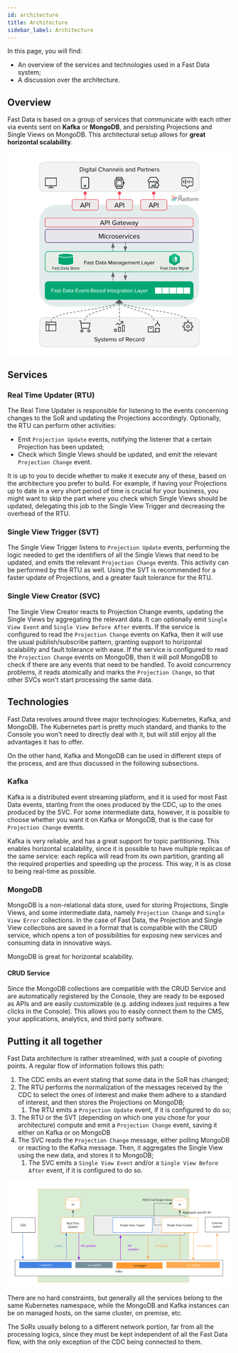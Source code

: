 ```yaml
---
id: architecture
title: Architecture
sidebar_label: Architecture
---
```


<head>
   <meta name="robots" content="noindex, nofollow" />
</head>

In this page, you will find:
* An overview of the services and technologies used in a Fast Data system; 
* A discussion over the architecture.

## Overview

Fast Data is based on a group of services that communicate with each other via events sent on **Kafka** or **MongoDB**, and persisting Projections and Single Views on MongoDB.
This architectural setup allows for **great horizontal scalability**.

![Fast Data overview](../img/fastdata-overview-new.png)

## Services

### Real Time Updater (RTU)

The Real Time Updater is responsible for listening to the events concerning changes to the SoR and updating the Projections accordingly. Optionally, the RTU can perform other activities:

* Emit `Projection Update` events, notifying the listener that a certain Projection has been updated;
* Check which Single Views should be updated, and emit the relevant `Projection Change` event.

It is up to you to decide whether to make it execute any of these, based on the architecture you prefer to build. For example, if having your Projections up to date in a very short period of time is crucial for your business, you might want to skip the part where you check which Single Views should be updated, delegating this job to the Single View Trigger and decreasing the overhead of the RTU.

### Single View Trigger (SVT)

The Single View Trigger listens to `Projection Update` events, performing the logic needed to get the identifiers of all the Single Views that need to be updated, and emits the relevant `Projection Change` events.
This activity can be performed by the RTU as well. Using the SVT is recommended for a faster update of Projections, and a greater fault tolerance for the RTU.

### Single View Creator (SVC)

The Single View Creator reacts to Projection Change events, updating the Single Views by aggregating the relevant data. It can optionally emit `Single View Event` and `Single View Before After` events.
If the service is configured to read the `Projection Change` events on Kafka, then it will use the usual publish/subscribe pattern, granting support to horizontal scalability and fault tolerance with ease.
If the service is configured to read the `Projection Change` events on MongoDB, then it will poll MongoDB to check if there are any events that need to be handled. To avoid concurrency problems, it reads atomically and marks the `Projection Change`, so that other SVCs won't start processing the same data.

## Technologies

Fast Data revolves around three major technologies: Kubernetes, Kafka, and MongoDB.
The Kubernetes part is pretty much standard, and thanks to the Console you won't need to directly deal with it, but will still enjoy all the advantages it has to offer.

On the other hand, Kafka and MongoDB can be used in different steps of the process, and are thus discussed in the following subsections.

### Kafka

Kafka is a distributed event streaming platform, and it is used for most Fast Data events, starting from the ones produced by the CDC, up to the ones produced by the SVC.
For some intermediate data, however, it is possible to choose whether you want it on Kafka or MongoDB, that is the case for `Projection Change` events.

Kafka is very reliable, and has a great support for topic partitioning. This enables horizontal scalability, since it is possible to have multiple replicas of the same service: each replica will read from its own partition, granting all the required properties and speeding up the process. This way, it is as close to being real-time as possible.

### MongoDB

MongoDB is a non-relational data store, used for storing Projections, Single Views, and some intermediate data, namely `Projection Change` and `Single View Error` collections.
In the case of Fast Data, the Projection and Single View collections are saved in a format that is compatible with the CRUD service, which opens a ton of possibilities for exposing new services and consuming data in innovative ways.

MongoDB is great for horizontal scalability.

#### CRUD Service

Since the MongoDB collections are compatible with the CRUD Service and are automatically registered by the Console, they are ready to be exposed as APIs and are easily customizable (e.g. adding indexes just requires a few clicks in the Console). This allows you to easily connect them to the CMS, your applications, analytics, and third party software.

## Putting it all together

Fast Data architecture is rather streamlined, with just a couple of pivoting points. A regular flow of information follows this path:

1. The CDC emits an event stating that some data in the SoR has changed;
2. The RTU performs the normalization of the messages received by the CDC to select the ones of interest and make them adhere to a standard of interest, and then stores the Projections on MongoDB;
   1. The RTU emits a `Projection Update` event, if it is configured to do so;
3. The RTU or the SVT (depending on which one you chose for your architecture) compute and emit a `Projection Change` event, saving it either on Kafka or on MongoDB
4. The SVC reads the `Projection Change` message, either polling MongoDB or reacting to the Kafka message. Then, it aggregates the Single View using the new data, and stores it to MongoDB;
   1. The SVC emits a `Single View Event` and/or a `Single View Before After` event, if it is configured to do so.

![Fast data architecture](../img/fastdata-arch-new.png)

There are no hard constraints, but generally all the services belong to the same Kubernetes namespace, while the MongoDB and Kafka instances can be on managed hosts, on the same cluster, on premise, etc.

The SoRs usually belong to a different network portion, far from all the processing logics, since they must be kept independent of all the Fast Data flow, with the only exception of the CDC being connected to them.
